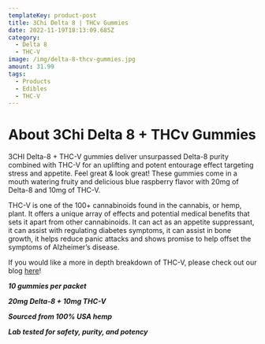 ```yaml
---
templateKey: product-post
title: 3Chi Delta 8 | THCv Gummies
date: 2022-11-19T18:13:09.685Z
category:
  - Delta 8
  - THC-V
image: /img/delta-8-thcv-gummies.jpg
amount: 31.99
tags:
  - Products
  - Edibles
  - THC-V
---
```

# About 3Chi Delta 8 + THCv Gummies



3CHI Delta-8 + THC-V gummies deliver unsurpassed Delta-8 purity combined with THC-V for an uplifting and potent entourage effect targeting stress and appetite.  Feel great & look great!  These gummies come in a mouth watering fruity and delicious blue raspberry flavor with 20mg of Delta-8 and 10mg of THC-V.

THC-V is one of the 100+ cannabinoids found in the cannabis, or hemp, plant. It offers a unique array of effects and potential medical benefits that sets it apart from other cannabinoids.  It can act as an appetite suppressant, it can assist with regulating diabetes symptoms, it can assist in bone growth, it helps reduce panic attacks and shows promise to help offset the symptoms of Alzheimer’s disease.

If you would like a more in depth breakdown of THC-V, please check out our blog [here](https://capitalamericanshaman.com/blog/what-is-thcv/)!



***10 gummies per packet***

***20mg Delta-8 + 10mg THC-V***

***Sourced from 100% USA hemp***

***Lab tested for safety, purity, and potency***